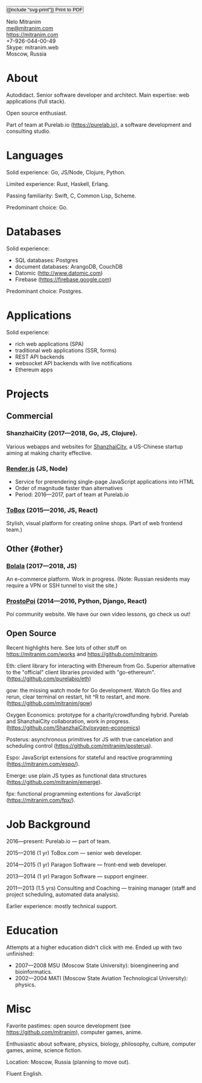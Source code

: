 <p class="text-right gaps-v-letter">
  <span class="block fg-blue" data-note="Updated: 2018-10-25"></span>
  <span class="block noprint">
    <button type="button" style="padding: 0" onclick="window.print()">
      <span class="fill-faded">{{include "svg-print"}}</span> Print to PDF
    </button>
  </span>
</p>

Nelo Mitranim
<br />
me@mitranim.com
<br />
https://mitranim.com
<br />
+7-926-044-00-49
<br />
Skype: mitranim.web
<br />
Moscow, Russia

# About

Autodidact. Senior software developer and architect. Main expertise: web applications (full stack).

Open source enthusiast.

Part of team at Purelab.io (https://purelab.io), a software development and
consulting studio.

# Languages

Solid experience: Go, JS/Node, Clojure, Python.

Limited experience: Rust, Haskell, Erlang.

Passing familiarity: Swift, C, Common Lisp, Scheme.

Predominant choice: Go.

# Databases

Solid experience:

  * SQL databases: Postgres
  * document databases: ArangoDB, CouchDB
  * Datomic (http://www.datomic.com)
  * Firebase (https://firebase.google.com)

Predominant choice: Postgres.

# Applications

Solid experience:

  * rich web applications (SPA)
  * traditional web applications (SSR, forms)
  * REST API backends
  * websocket API backends with live notifications
  * Ethereum apps

# Projects

## Commercial

### ShanzhaiCity <span class="fg-faded font-normal">(2017—2018, Go, JS, Clojure).</span>

Various webapps and websites for [ShanzhaiCity](https://shanzhaicity.com), a US-Chinese startup aiming at making charity effective.

### [Render.js](https://renderjs.io) <span class="fg-faded font-normal">(JS, Node)</span>

  * Service for prerendering single-page JavaScript applications into HTML
  * Order of magnitude faster than alternatives
  * Period: 2016—2017, part of team at Purelab.io

### [ToBox](http://tobox.purelab.io) <span class="fg-faded font-normal">(2015—2016, JS, React)</span>

Stylish, visual platform for creating online shops. (Part of web frontend team.)

## Other {#other}

### [Bolala](https://bolala.ru) <span class="fg-faded font-normal">(2017—2018, JS)</span>

An e-commerce platform. Work in progress. (Note: Russian residents may require a VPN or SSH tunnel to visit the site.)

### [ProstoPoi](http://prostopoi.ru) <span class="fg-faded font-normal">(2014—2016, Python, Django, React)</span>

Poi community website. We have our own video lessons, go check us out!

## Open Source

Recent highlights here. See lots of other stuff on https://mitranim.com/works and https://github.com/mitranim.

Eth: client library for interacting with Ethereum from Go. Superior alternative to the "official" client libraries provided with "go-ethereum". (https://github.com/purelabio/eth)

gow: the missing watch mode for Go development. Watch Go files and rerun, clear terminal on restart, hit <key>^R</key> to restart, and more. (https://github.com/mitranim/gow)

Oxygen Economics: prototype for a charity/crowdfunding hybrid. Purelab and ShanzhaiCity collaboration, work in progress. (https://github.com/ShanzhaiCity/oxygen-economics)

Posterus: asynchronous primitives for JS with true cancelation and scheduling
control (https://github.com/mitranim/posterus).

Espo: JavaScript extensions for stateful and reactive programming (https://mitranim.com/espo/).

Emerge: use plain JS types as functional data structures (https://github.com/mitranim/emerge).

fpx: functional programming extentions for JavaScript (https://mitranim.com/fpx/).

# Job Background

2016—present: Purelab.io — part of team.

2015—2016 (1 yr) ToBox.com — senior web developer.

2014—2015 (1 yr) Paragon Software — front-end web developer.

2013—2014 (1 yr) Paragon Software — support engineer.

2011—2013 (1.5 yrs) Consulting and Coaching — training manager (staff and project scheduling, automated data analysis).

Earlier experience: mostly technical support.

# Education

Attempts at a higher education didn't click with me. Ended up with two
unfinished:

  * 2007—2008 MSU (Moscow State University): bioengineering and bioinformatics.
  * 2002—2004 MATI (Moscow State Aviation Technological University): physics.

# Misc

Favorite pastimes: open source development (see https://github.com/mitranim), computer games, anime.

Enthusiastic about software, physics, biology, philosophy, culture, computer games, anime, science fiction.

Location: Moscow, Russia (planning to move out).

Fluent English.
